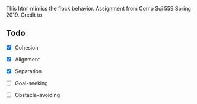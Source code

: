 This html mimics the flock behavior. Assignment from Comp Sci 559 Spring 2019.
Credit to 


## Todo
- [x] Cohesion
- [x] Alignment
- [x] Separation
- [ ] Goal-seeking
- [ ] Obstacle-avoiding

